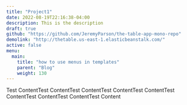 ```yaml
---
title: "Project1"
date: 2022-08-19T22:16:38-04:00
description: This is the description
draft: true
github: "https://github.com/JeremyParson/the-table-app-mono-repo"
demolink: "http://thetable.us-east-1.elasticbeanstalk.com/"
active: false
menu:
  main:
    title: "how to use menus in templates"
    parent: "Blog"
    weight: 130
---
```

Test ContentTest ContentTest ContentTest ContentTest ContentTest ContentTest ContentTest ContentTest Content
